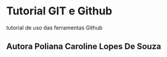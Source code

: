 # Tutorial GIT e Github
tutorial de uso das ferramentas Github
## Autora Poliana Caroline Lopes De Souza

